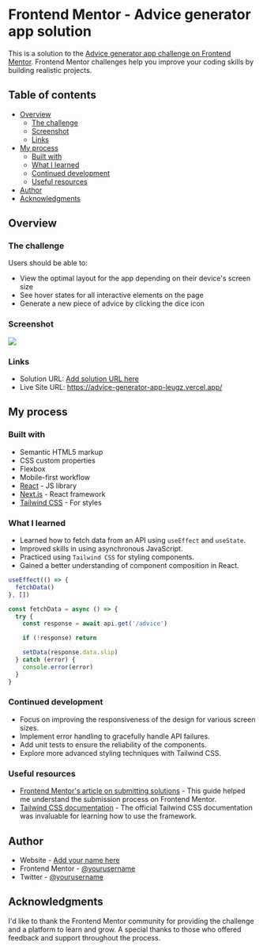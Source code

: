 # Frontend Mentor - Advice generator app solution

This is a solution to the
[Advice generator app challenge on Frontend Mentor](https://www.frontendmentor.io/challenges/advice-generator-app-QdUG-13db).
Frontend Mentor challenges help you improve your coding skills by building
realistic projects.

## Table of contents

- [Overview](#overview)
  - [The challenge](#the-challenge)
  - [Screenshot](#screenshot)
  - [Links](#links)
- [My process](#my-process)
  - [Built with](#built-with)
  - [What I learned](#what-i-learned)
  - [Continued development](#continued-development)
  - [Useful resources](#useful-resources)
- [Author](#author)
- [Acknowledgments](#acknowledgments)

## Overview

### The challenge

Users should be able to:

- View the optimal layout for the app depending on their device's screen size
- See hover states for all interactive elements on the page
- Generate a new piece of advice by clicking the dice icon

### Screenshot

![](./screenshot.jpg)

<!-- Add a screenshot of your solution. Update the file path in the image above. -->

### Links

- Solution URL: [Add solution URL here](https://your-solution-url.com)
  <!-- Update with your solution URL -->
- Live Site URL: https://advice-generator-app-leugz.vercel.app/
  <!-- Update with your live site URL -->

## My process

### Built with

- Semantic HTML5 markup
- CSS custom properties
- Flexbox
- Mobile-first workflow
- [React](https://reactjs.org/) - JS library
- [Next.js](https://nextjs.org/) - React framework
- [Tailwind CSS](https://tailwindcss.com/) - For styles

### What I learned

- Learned how to fetch data from an API using `useEffect` and `useState`.
- Improved skills in using asynchronous JavaScript.
- Practiced using `Tailwind CSS` for styling components.
- Gained a better understanding of component composition in React.

```javascript
useEffect(() => {
  fetchData()
}, [])

const fetchData = async () => {
  try {
    const response = await api.get('/advice')

    if (!response) return

    setData(response.data.slip)
  } catch (error) {
    console.error(error)
  }
}
```

### Continued development

- Focus on improving the responsiveness of the design for various screen sizes.
- Implement error handling to gracefully handle API failures.
- Add unit tests to ensure the reliability of the components.
- Explore more advanced styling techniques with Tailwind CSS.

### Useful resources

- [Frontend Mentor's article on submitting solutions](https://medium.com/frontend-mentor/a-complete-guide-to-submitting-solutions-on-frontend-mentor-ac6384162248) -
  This guide helped me understand the submission process on Frontend Mentor.
- [Tailwind CSS documentation](https://tailwindcss.com/docs) - The official
  Tailwind CSS documentation was invaluable for learning how to use the
  framework.

## Author

- Website - [Add your name here](https://www.your-site.com)
  <!-- Update with your website -->
- Frontend Mentor -
  [@yourusername](https://www.frontendmentor.io/profile/yourusername)
  <!-- Update with your Frontend Mentor username -->
- Twitter - [@yourusername](https://www.twitter.com/yourusername)
  <!-- Update with your Twitter username -->

## Acknowledgments

I'd like to thank the Frontend Mentor community for providing the challenge and
a platform to learn and grow. A special thanks to those who offered feedback and
support throughout the process.
